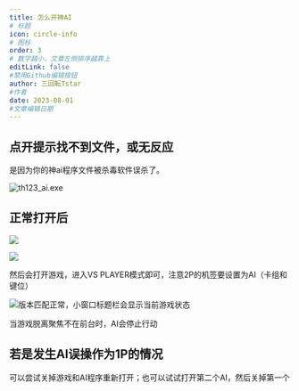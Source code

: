 ```yaml
---
title: 怎么开神AI
# 标题
icon: circle-info
# 图标
order: 3
# 数字越小，文章左侧排序越靠上
editLink: false
#禁用Github编辑按钮
author: 三回転Tstar
#作者
date: 2023-08-01
#文章编辑日期
---
```


## **点开提示找不到文件，或无反应**

是因为你的神ai程序文件被杀毒软件误杀了。

![th123_ai.exe](https://img.514.live/img/202308011623745.png)

## **正常打开后**

![](https://img.514.live/img/202308011605538.png)

![](https://img.514.live/img/202308011605626.png)

然后会打开游戏，进入VS PLAYER模式即可，注意2P的机签要设置为AI（卡组和键位）

![版本匹配正常，小窗口标题栏会显示当前游戏状态](https://img.514.live/img/202308011620651.png)

当游戏脱离聚焦不在前台时，AI会停止行动

## **若是发生AI误操作为1P的情况**
可以尝试关掉游戏和AI程序重新打开；也可以试试打开第二个AI，然后关掉第一个

